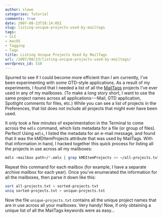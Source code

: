 ```yaml
---
author: slowe
categories: Tutorial
comments: true
date: 2007-08-23T18:14:05Z
slug: listing-unique-projects-used-by-mailtags
tags:
- CLI
- macOS
- Tagging
- Tags
title: Listing Unique Projects Used by MailTags
url: /2007/08/23/listing-unique-projects-used-by-mailtags/
wordpress_id: 510
---
```


Spurred to see if I could become more efficient than I am currently, I've been experimenting with some GTD-style applications. As a result of my experiments, I found that I needed a list of all the [MailTags](http://www.indev.ca/MailTags.html) projects I've ever used in any of my mailboxes. (To make a long story short, I want to use the same project names across all applications---Mail, GTD application, Spotlight comments for files, etc.) While you can see a list of projects in the Preferences, that list does not include all projects that might ever have been used.

It only took a few minutes of experimentation in the Terminal to come across the `mdls` command, which lists metadata for a file (or group of files). Perfect! Using `mdls`, I listed the metadata for an e-mail message, and found that it was the kMDItemProjects attribute that was used by MailTags. With that information in hand, I hacked together this quick process for listing all the projects in use across all my mailboxes:

```bash
mdls <mailbox path>/*.emlx | grep kMDItemProjects >> ~/all-projects.txt
```

Repeat this command for each mailbox (for example, I have a separate archive mailbox for each year). Once you've enumerated the information for all the mailboxes, then parse it down like this:

```bash
sort all-projects.txt > sorted-projects.txt
uniq sorted-projects.txt > unique-projects.txt
```

Now the file `unique-projects.txt` contains all the unique project names that are in use across all your mailboxes. Very handy! Now, if only obtaining a unique list of all the MailTags keywords were as easy...
